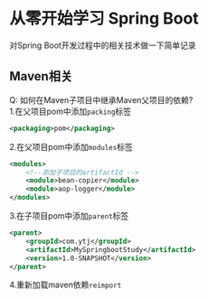 # 从零开始学习 Spring Boot  
对Spring Boot开发过程中的相关技术做一下简单记录  

## Maven相关  
Q: 如何在Maven子项目中继承Maven父项目的依赖?  
1.在父项目pom中添加`packing`标签  
```xml
<packaging>pom</packaging>
```   
2.在父项目pom中添加`modules`标签  
```xml
<modules>
    <!--添加子项目的artifactId -->
    <module>bean-copier</module>
    <module>aop-logger</module>
</modules>
```  
3.在子项目pom中添加`parent`标签  
```xml
<parent>
    <groupId>com.ytj</groupId>
    <artifactId>MySpringbootStudy</artifactId>
    <version>1.0-SNAPSHOT</version>
</parent>
```
4.重新加载maven依赖`reimport`


